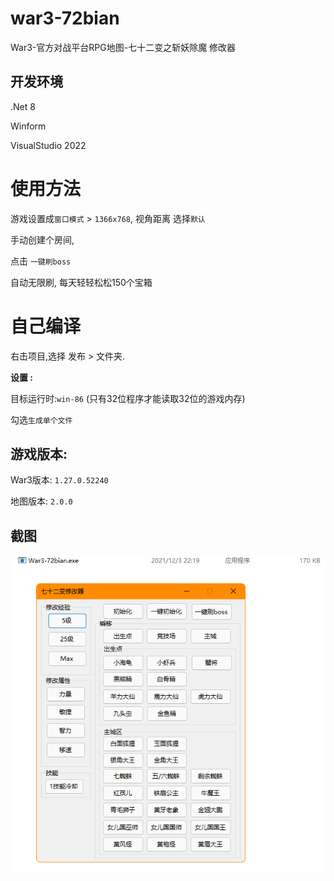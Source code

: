 # war3-72bian
War3-官方对战平台RPG地图-七十二变之斩妖除魔 修改器

## 开发环境

.Net 8

Winform

VisualStudio 2022

# 使用方法

游戏设置成`窗口模式` > `1366x768`, 视角距离 选择`默认`

手动创建个房间, 

点击 `一键刷boss` 

自动无限刷, 每天轻轻松松150个宝箱



# 自己编译

右击项目,选择  发布 > 文件夹.

**设置 :**

目标运行时:`win-86`  (只有32位程序才能读取32位的游戏内存)

勾选`生成单个文件`

## 游戏版本:

War3版本:  `1.27.0.52240`

地图版本: `2.0.0`

## 截图

![image-20211123153821042](img.assets/image-20211123153821042.png)

